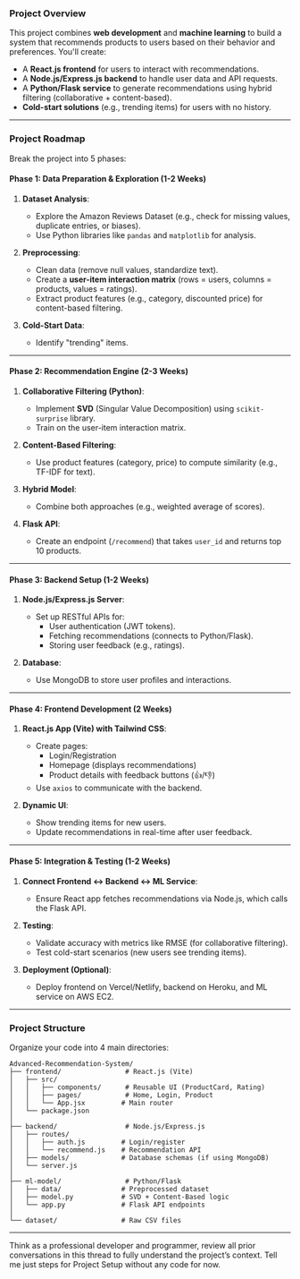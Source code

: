 ### **Project Overview**
This project combines **web development** and **machine learning** to build a system that recommends products to users based on their behavior and preferences. You'll create:
- A **React.js frontend** for users to interact with recommendations.
- A **Node.js/Express.js backend** to handle user data and API requests.
- A **Python/Flask service** to generate recommendations using hybrid filtering (collaborative + content-based).
- **Cold-start solutions** (e.g., trending items) for users with no history.

---

### **Project Roadmap**  
Break the project into 5 phases:

#### **Phase 1: Data Preparation & Exploration (1-2 Weeks)**
1. **Dataset Analysis**:  
   - Explore the Amazon Reviews Dataset (e.g., check for missing values, duplicate entries, or biases).  
   - Use Python libraries like `pandas` and `matplotlib` for analysis.  

2. **Preprocessing**:  
   - Clean data (remove null values, standardize text).  
   - Create a **user-item interaction matrix** (rows = users, columns = products, values = ratings).  
   - Extract product features (e.g., category, discounted price) for content-based filtering.  

3. **Cold-Start Data**:  
   - Identify "trending" items.  

---

#### **Phase 2: Recommendation Engine (2-3 Weeks)**  
1. **Collaborative Filtering (Python)**:  
   - Implement **SVD** (Singular Value Decomposition) using `scikit-surprise` library.  
   - Train on the user-item interaction matrix.  

2. **Content-Based Filtering**:  
   - Use product features (category, price) to compute similarity (e.g., TF-IDF for text).  

3. **Hybrid Model**:  
   - Combine both approaches (e.g., weighted average of scores).  

4. **Flask API**:  
   - Create an endpoint (`/recommend`) that takes `user_id` and returns top 10 products.  

---

#### **Phase 3: Backend Setup (1-2 Weeks)**  
1. **Node.js/Express.js Server**:  
   - Set up RESTful APIs for:  
     - User authentication (JWT tokens).  
     - Fetching recommendations (connects to Python/Flask).  
     - Storing user feedback (e.g., ratings).  

2. **Database**:  
   - Use MongoDB to store user profiles and interactions.  

---

#### **Phase 4: Frontend Development (2 Weeks)**  
1. **React.js App (Vite) with Tailwind CSS**:  
   - Create pages:  
     - Login/Registration  
     - Homepage (displays recommendations)  
     - Product details with feedback buttons (👍/👎)  
   - Use `axios` to communicate with the backend.  

2. **Dynamic UI**:  
   - Show trending items for new users.  
   - Update recommendations in real-time after user feedback.  

---

#### **Phase 5: Integration & Testing (1-2 Weeks)**  
1. **Connect Frontend ↔ Backend ↔ ML Service**:  
   - Ensure React app fetches recommendations via Node.js, which calls the Flask API.  

2. **Testing**:  
   - Validate accuracy with metrics like RMSE (for collaborative filtering).  
   - Test cold-start scenarios (new users see trending items).  

3. **Deployment (Optional)**:  
   - Deploy frontend on Vercel/Netlify, backend on Heroku, and ML service on AWS EC2.  

---

### **Project Structure**  
Organize your code into 4 main directories:  

```
Advanced-Recommendation-System/  
├── frontend/                # React.js (Vite)  
│   ├── src/  
│   │   ├── components/      # Reusable UI (ProductCard, Rating)  
│   │   ├── pages/           # Home, Login, Product  
│   │   └── App.jsx         # Main router  
│   └── package.json  
│  
├── backend/                 # Node.js/Express.js  
│   ├── routes/  
│   │   ├── auth.js         # Login/register  
│   │   └── recommend.js    # Recommendation API  
│   ├── models/             # Database schemas (if using MongoDB)  
│   └── server.js  
│  
├── ml-model/                # Python/Flask  
│   ├── data/               # Preprocessed dataset  
│   ├── model.py            # SVD + Content-Based logic  
│   └── app.py              # Flask API endpoints  
│  
└── dataset/                # Raw CSV files  
```

--- 

Think as a professional developer and programmer, review all prior conversations in this thread to fully understand the project’s context. Tell me just steps for Project Setup without any code for now.